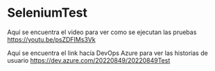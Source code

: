 # SeleniumTest

Aquí se encuentra el video para ver como se ejecutan las pruebas
https://youtu.be/psZDFIMs3Vk

Aquí se encuentra el link hacía DevOps Azure para ver las historias de usuario
https://dev.azure.com/20220849/20220849Test
